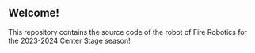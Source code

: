 ## Welcome!
This repository contains the source code of the robot of Fire Robotics for the 2023-2024 Center Stage season!

